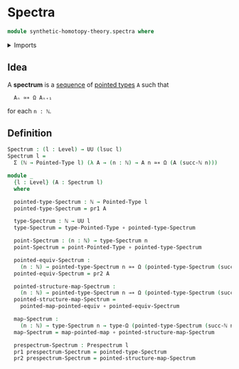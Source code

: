 # Spectra

```agda
module synthetic-homotopy-theory.spectra where
```

<details><summary>Imports</summary>

```agda
open import elementary-number-theory.natural-numbers

open import foundation.dependent-pair-types
open import foundation.function-types
open import foundation.universe-levels

open import structured-types.pointed-equivalences
open import structured-types.pointed-maps
open import structured-types.pointed-types

open import synthetic-homotopy-theory.loop-spaces
open import synthetic-homotopy-theory.prespectra
```

</details>

## Idea

A **spectrum** is a [sequence](foundation.sequences.md) of
[pointed types](structured-types.pointed-types.md) `A` such that

```text
  Aₙ ≃∗ Ω Aₙ₊₁
```

for each `n : ℕ`.

## Definition

```agda
Spectrum : (l : Level) → UU (lsuc l)
Spectrum l =
  Σ (ℕ → Pointed-Type l) (λ A → (n : ℕ) → A n ≃∗ Ω (A (succ-ℕ n)))

module _
  {l : Level} (A : Spectrum l)
  where

  pointed-type-Spectrum : ℕ → Pointed-Type l
  pointed-type-Spectrum = pr1 A

  type-Spectrum : ℕ → UU l
  type-Spectrum = type-Pointed-Type ∘ pointed-type-Spectrum

  point-Spectrum : (n : ℕ) → type-Spectrum n
  point-Spectrum = point-Pointed-Type ∘ pointed-type-Spectrum

  pointed-equiv-Spectrum :
    (n : ℕ) → pointed-type-Spectrum n ≃∗ Ω (pointed-type-Spectrum (succ-ℕ n))
  pointed-equiv-Spectrum = pr2 A

  pointed-structure-map-Spectrum :
    (n : ℕ) → pointed-type-Spectrum n →∗ Ω (pointed-type-Spectrum (succ-ℕ n))
  pointed-structure-map-Spectrum =
    pointed-map-pointed-equiv ∘ pointed-equiv-Spectrum

  map-Spectrum :
    (n : ℕ) → type-Spectrum n → type-Ω (pointed-type-Spectrum (succ-ℕ n))
  map-Spectrum = map-pointed-map ∘ pointed-structure-map-Spectrum

  prespectrum-Spectrum : Prespectrum l
  pr1 prespectrum-Spectrum = pointed-type-Spectrum
  pr2 prespectrum-Spectrum = pointed-structure-map-Spectrum
```
